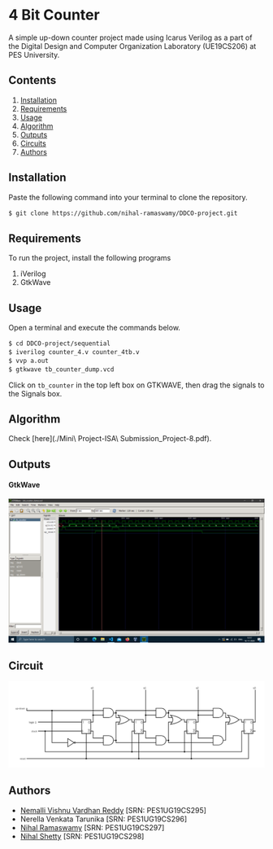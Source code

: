 # 4 Bit Counter

A simple up-down counter project made using Icarus Verilog as a part of the Digital Design and Computer Organization Laboratory (UE19CS206) at PES University.

## Contents

1. [Installation](#installation)
2. [Requirements](#requirements)
3. [Usage](#usage)
4. [Algorithm](#algorithm)
5. [Outputs](#outputs)
6. [Circuits](#circuits)
7. [Authors](#authors)


## Installation

Paste the following command into your terminal to clone the repository.

```bash
$ git clone https://github.com/nihal-ramaswamy/DDCO-project.git
```

## Requirements

To run the project, install the following programs

1.    iVerilog
2.    GtkWave

## Usage

Open a terminal and execute the commands below.

```bash
$ cd DDCO-project/sequential
$ iverilog counter_4.v counter_4tb.v
$ vvp a.out
$ gtkwave tb_counter_dump.vcd
```

Click on ```tb_counter``` in the top left box on GTKWAVE, then drag the signals to the Signals box.

## Algorithm

Check [here](./Mini\ Project-ISA\ Submission_Project-8.pdf).

## Outputs
#### GtkWave
<img src = "./assets/sequential_output.png"/> <br>

## Circuit

<img src = "./assets/circuit.png"/> <br>

## Authors

- [Nemalli Vishnu Vardhan Reddy](https://github.com/VISHNUNEMALI) [SRN: PES1UG19CS295]
- Nerella Venkata Tarunika [SRN: PES1UG19CS296]
- [Nihal Ramaswamy](https://github.com/nihal-ramaswamy) [SRN: PES1UG19CS297]
- [Nihal Shetty](https://github.com/DragoMark) [SRN: PES1UG19CS298]


